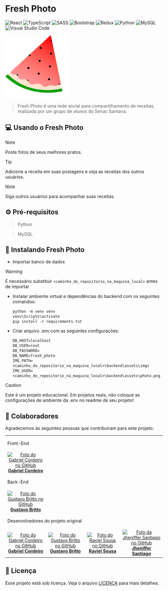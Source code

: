 # Fresh Photo

![React](https://img.shields.io/badge/react-59D2F7?style=for-the-badge&logo=react&logoColor=white)
![TypeScript](https://img.shields.io/badge/TypeScript-087ED1?style=for-the-badge&logo=typescript&logoColor=white)
![SASS](https://img.shields.io/badge/SASS-CC6699?style=for-the-badge&logo=sass&logoColor=white)
![Bootstrap](https://img.shields.io/badge/Bootstrap-563D7C?style=for-the-badge&logo=bootstrap&logoColor=white)
![Redux](https://img.shields.io/badge/Redux-7649BB?style=for-the-badge&logo=redux&logoColor=white)
![Python](https://img.shields.io/badge/Python-14354C?style=for-the-badge&logo=python&logoColor=white)
![MySQL](https://img.shields.io/badge/MySQL-0078D4?style=for-the-badge&logo=mysql&logoColor=EF9600)
![Visual Studio Code](https://img.shields.io/badge/-Visual%20Studio%20Code-2B579A?style=for-the-badge&logo=visual-studio-code&logoColor=007ACC)

<img src='frontend/src/assets/img_logo.svg' alt='logo do Fresh Photo' width='200em'>

> Fresh Photo é uma rede social para compartilhamento de receitas, realizada por um grupo de alunos do Senac Santana.

## 💻 Usando o Fresh Photo

> [!NOTE]
> Poste fotos de seus melhores pratos.

> [!TIP]
> Adicione a receita em suas postagens e veja as receitas dos outros usuários.

> [!NOTE]
> Siga outros usuários para acompanhar suas receitas.

## ⚙️ Pré-requisitos

> Python

> MySQL

## 🚀 Instalando Fresh Photo

- Importar banco de dados
> [!WARNING]
> É necessário substituir `<caminho_do_repositorio_na_maquina_local>` antes de importar

- Instalar ambiente virtual e dependências do backend com os seguintes comandos:
    ```
    python -m venv venv
    venv\Scripts\activate
    pip install -r requirements.txt
    ```
- Criar arquivo .env com as seguintes configurações:
    ```
    DB_HOST=localhost
    DB_USER=root
    DB_PASSWORD=
    DB_NAME=fresh_photo
    IMG_PATH=<caminho_do_repositorio_na_maquina_local>\backend\assets\imgs
    IMG_USER=<caminho_do_repositorio_na_maquina_local>\backend\assets\photo.png
    ```

> [!CAUTION]
> Este é um projeto educacional. Em projetos reais, não coloque as configurações de ambiente da .env no readme de seu projeto!

## 🤝 Colaboradores

Agradecemos às seguintes pessoas que contribuíram para este projeto:

<table>
  <tr>
    <td colspan='5'>
      <p>Front-End</p>
    </td>
  </tr>
  <tr>
    <td align="center">
      <a href="https://github.com/GabrielFRCordeiro" title="GitHub do Gabriel Cordeiro">
        <img src="https://avatars.githubusercontent.com/u/120519526?v=4" width="100px;" alt="Foto do Gabriel Cordeiro no GitHub"/><br>
        <b>Gabriel Cordeiro</b>
      </a>
    </td>
  </tr>
  <tr>
    <td colspan='5'>
      <p>Back-End</p>
    </td>
  </tr>
  <tr>
    <td align="center">
      <a href="https://github.com/Gustavo-Brito-Bechelli" title="GitHub do Gustavo Britto">
        <img src="https://avatars.githubusercontent.com/u/174015575?v=4" width="100px;" alt="Foto do Gustavo Britto no GitHub"/><br>
        <b>Gustavo Britto</b>
      </a>
    </td>
  </tr>
  <tr>
    <td colspan='5'>
      <p>Desenvolvedores do projeto original</p>
    </td>
  </tr>
  <tr>
  <td align="center">
      <a href="https://github.com/GabrielFRCordeiro" title="GitHub do Gabriel Cordeiro">
        <img src="https://avatars.githubusercontent.com/u/120519526?v=4" width="100px;" alt="Foto do Gabriel Cordeiro no GitHub"/><br>
        <b>Gabriel Cordeiro</b>
      </a>
    </td>
    <td align="center">
      <a href="https://github.com/Gustavo-Brito-Bechelli" title="GitHub do Gustavo Britto">
        <img src="https://avatars.githubusercontent.com/u/174015575?v=4" width="100px;" alt="Foto do Gustavo Britto no GitHub"/><br>
        <b>Gustavo Britto</b>
      </a>
    </td>
    <td align="center">
      <a href="https://github.com/raviel-sousa" title="GitHub do Raviel Sousa">
        <img src="https://avatars.githubusercontent.com/u/174017223?v=4" width="100px;" alt="Foto do Raviel Sousa no GitHub"/><br>
        <b>Raviel Sousa</b>
      </a>
    </td>
    <td align="center">
      <a href="https://github.com/JhenySantiag" title="GitHub da Jheniffer Santiago">
        <img src="https://avatars.githubusercontent.com/u/174111446?v=4" width="100px;" alt="Foto da Jheniffer Santiago no GitHub"/><br>
        <b>Jheniffer Santiago</b>
      </a>
    </td>
  </tr>

</table>

## 📝 Licença

Esse projeto está sob licença. Veja o arquivo [LICENÇA](LICENSE) para mais detalhes.

